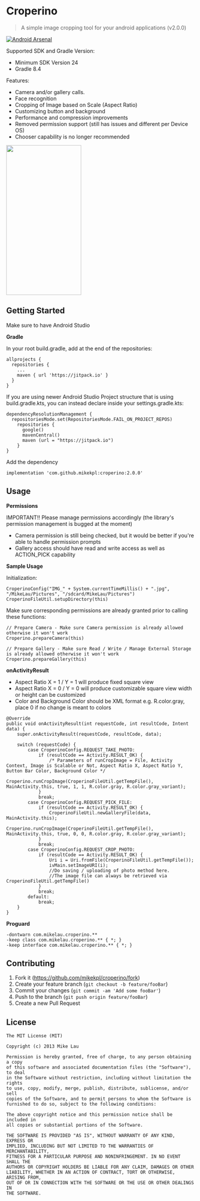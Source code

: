 # Croperino

> A simple image cropping tool for your android applications (v2.0.0)

[![Android Arsenal](https://img.shields.io/badge/Android%20Arsenal-Croperino-blue.svg?style=popout-square)](https://android-arsenal.com/details/1/4374)

Supported SDK and Gradle Version:
* Minimum SDK Version 24
* Gradle 8.4

Features:
* Camera and/or gallery calls.
* Face recognition
* Cropping of Image based on Scale (Aspect Ratio)
* Customizing button and background
* Performance and compression improvements
* Removed permission support (still has issues and different per Device OS)
* Chooser capability is no longer recommended

<img src="https://user-images.githubusercontent.com/16832215/36243160-2477012a-125b-11e8-9daf-3eb734e401d0.png" width="200" height="400">

## Getting Started

Make sure to have Android Studio

**Gradle**

In your root build.gradle, add at the end of the repositories:

```
allprojects {
  repositories {
    ...
    maven { url 'https://jitpack.io' }
  }
}
```

If you are using newer Android Studio Project structure that is using build.gradle.kts, you can instead declare inside your settings.gradle.kts:

```
dependencyResolutionManagement {
  repositoriesMode.set(RepositoriesMode.FAIL_ON_PROJECT_REPOS)
    repositories {
      google()
      mavenCentral()
      maven (url = "https://jitpack.io")
    }
}
```

Add the dependency

```
implementation 'com.github.mikekpl:croperino:2.0.0'
```

## Usage

**Permissions**

IMPORTANT!! Please manage permissions accordingly (the library's permission management is bugged at the moment)
* Camera permission is still being checked, but it would be better if you're able to handle permission prompts
* Gallery access should have read and write access as well as ACTION_PICK capability

**Sample Usage**

Initialization:
```
CroperinoConfig("IMG_" + System.currentTimeMillis() + ".jpg", "/MikeLau/Pictures", "/sdcard/MikeLau/Pictures")
CroperinoFileUtil.setupDirectory(this)
```

Make sure corresponding permissions are already granted prior to calling these functions:
```
// Prepare Camera - Make sure Camera permission is already allowed otherwise it won't work
Croperino.prepareCamera(this)

// Prepare Gallery - Make sure Read / Write / Manage External Storage is already allowed otherwise it won't work
Croperino.prepareGallery(this)
```

**onActivityResult**

- Aspect Ratio X = 1 / Y = 1 will produce fixed square view
- Aspect Ratio X = 0 / Y = 0 will produce customizable square view width or height can be customized
- Color and Background Color should be XML format e.g. R.color.gray, place 0 if no change is meant to colors

```
@Override
public void onActivityResult(int requestCode, int resultCode, Intent data) {
    super.onActivityResult(requestCode, resultCode, data);

    switch (requestCode) {
        case CroperinoConfig.REQUEST_TAKE_PHOTO:
            if (resultCode == Activity.RESULT_OK) {
                /* Parameters of runCropImage = File, Activity Context, Image is Scalable or Not, Aspect Ratio X, Aspect Ratio Y, Button Bar Color, Background Color */
                Croperino.runCropImage(CroperinoFileUtil.getTempFile(), MainActivity.this, true, 1, 1, R.color.gray, R.color.gray_variant);
            }
            break;
        case CroperinoConfig.REQUEST_PICK_FILE:
            if (resultCode == Activity.RESULT_OK) {
                CroperinoFileUtil.newGalleryFile(data, MainActivity.this);
                Croperino.runCropImage(CroperinoFileUtil.getTempFile(), MainActivity.this, true, 0, 0, R.color.gray, R.color.gray_variant);
            }
            break;
        case CroperinoConfig.REQUEST_CROP_PHOTO:
            if (resultCode == Activity.RESULT_OK) {
                Uri i = Uri.fromFile(CroperinoFileUtil.getTempFile());
                ivMain.setImageURI(i);
                //Do saving / uploading of photo method here.
                //The image file can always be retrieved via CroperinoFileUtil.getTempFile()
            }
            break;
        default:
            break;
    }
}
```

**Proguard**

```
-dontwarn com.mikelau.croperino.**
-keep class com.mikelau.croperino.** { *; }
-keep interface com.mikelau.croperino.** { *; }
```

## Contributing

1. Fork it (<https://github.com/mikekpl/croperino/fork>)
2. Create your feature branch (`git checkout -b feature/fooBar`)
3. Commit your changes (`git commit -am 'Add some fooBar'`)
4. Push to the branch (`git push origin feature/fooBar`)
5. Create a new Pull Request

## License

```
The MIT License (MIT)

Copyright (c) 2013 Mike Lau

Permission is hereby granted, free of charge, to any person obtaining a copy
of this software and associated documentation files (the "Software"), to deal
in the Software without restriction, including without limitation the rights
to use, copy, modify, merge, publish, distribute, sublicense, and/or sell
copies of the Software, and to permit persons to whom the Software is
furnished to do so, subject to the following conditions:

The above copyright notice and this permission notice shall be included in
all copies or substantial portions of the Software.

THE SOFTWARE IS PROVIDED "AS IS", WITHOUT WARRANTY OF ANY KIND, EXPRESS OR
IMPLIED, INCLUDING BUT NOT LIMITED TO THE WARRANTIES OF MERCHANTABILITY,
FITNESS FOR A PARTICULAR PURPOSE AND NONINFRINGEMENT. IN NO EVENT SHALL THE
AUTHORS OR COPYRIGHT HOLDERS BE LIABLE FOR ANY CLAIM, DAMAGES OR OTHER
LIABILITY, WHETHER IN AN ACTION OF CONTRACT, TORT OR OTHERWISE, ARISING FROM,
OUT OF OR IN CONNECTION WITH THE SOFTWARE OR THE USE OR OTHER DEALINGS IN
THE SOFTWARE.
```
